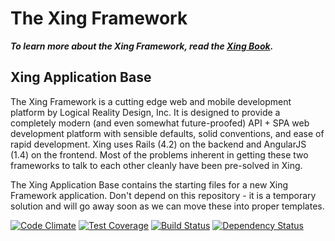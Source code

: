 The Xing Framework
===

***To learn more about the Xing Framework, read the [Xing Book](https://xingframework.gitbooks.io/the-xing-framework/content/).***

Xing Application Base
---

The Xing Framework is a cutting edge web and mobile development platform by
Logical Reality Design, Inc. It is designed to provide a completely modern
(and even somewhat future-proofed) API + SPA web development platform with
sensible defaults, solid conventions, and ease of rapid development. Xing uses
Rails (4.2) on the backend and AngularJS (1.4) on the frontend.  Most of the
problems inherent in getting these two frameworks to talk to each other cleanly
have been pre-solved in Xing.

The Xing Application Base contains the starting files for a new Xing Framework application.  Don't depend
on this repository - it is a temporary solution and will go away soon as we can move these into proper
templates. 


[![Code Climate](https://codeclimate.com/github/XingFramework/xing-application-base/badges/gpa.svg)](https://codeclimate.com/github/XingFramework/xing-application-base)
[![Test Coverage](https://codeclimate.com/github/XingFramework/xing-application-base/badges/coverage.svg)](https://codeclimate.com/github/XingFramework/xing-application-base/coverage)
[![Build Status](https://travis-ci.org/XingFramework/xing-application-base.svg?branch=master)](https://travis-ci.org/XingFramework/xing-application-base)
[![Dependency Status](https://gemnasium.com/XingFramework/xing-application-base.svg)](https://gemnasium.com/XingFramework/xing-application-base)

